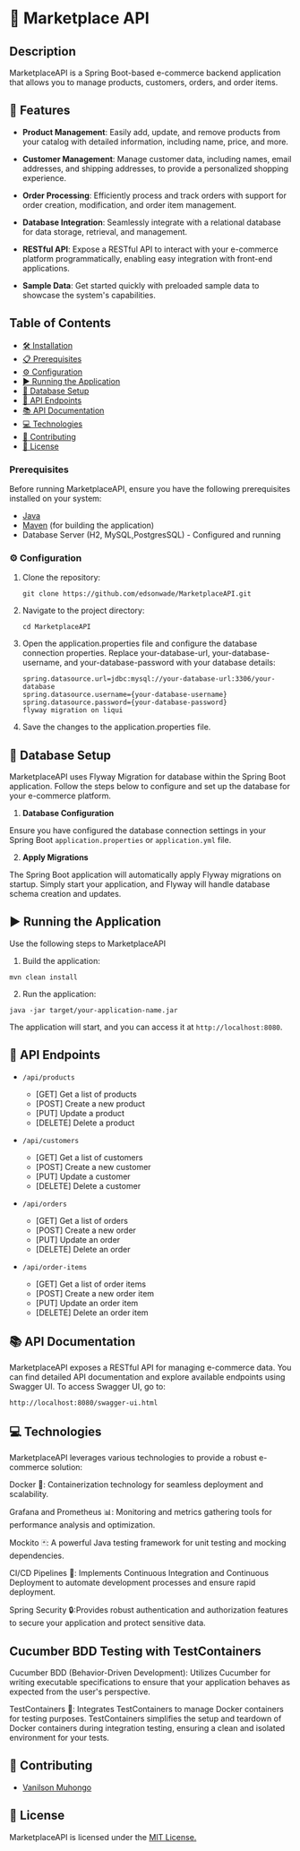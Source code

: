 # 🛒 Marketplace API 

## Description
MarketplaceAPI is a Spring Boot-based e-commerce backend application that allows you to manage products, customers, orders, and order items.

## 🚀 Features
- **Product Management**: Easily add, update, and remove products from your catalog with detailed information, including name, price, and more.

- **Customer Management**: Manage customer data, including names, email addresses, and shipping addresses, to provide a personalized shopping experience.

- **Order Processing**: Efficiently process and track orders with support for order creation, modification, and order item management.

- **Database Integration**: Seamlessly integrate with a relational database for data storage, retrieval, and management.

- **RESTful API**: Expose a RESTful API to interact with your e-commerce platform programmatically, enabling easy integration with front-end applications.

- **Sample Data**: Get started quickly with preloaded sample data to showcase the system's capabilities.

## Table of Contents

- [🛠️ Installation](#installation)
- [📋 Prerequisites](#prerequisites)
- [⚙️ Configuration](#configurations)
- [▶️ Running the Application](#running-the-application)
- [💾 Database Setup](#database-setup)
- [📡 API Endpoints](#api-endpoints)
- [📚 API Documentation](#api-documentation)
- [💻 Technologies](#technologies)
- [👥 Contributing](#contributing)
- [📝 License](#license)

### Prerequisites

Before running MarketplaceAPI, ensure you have the following prerequisites installed on your system:

- [Java](https://www.oracle.com/java/technologies/javase-downloads.html)
- [Maven](https://maven.apache.org/download.cgi) (for building the application)
- Database Server (H2, MySQL,PostgresSQL) - Configured and running

### ⚙️ Configuration

1. Clone the repository:

   ```
   git clone https://github.com/edsonwade/MarketplaceAPI.git
   ```
2. Navigate to the project directory:
   ````
   cd MarketplaceAPI
   ````
3. Open the application.properties file and configure the database connection properties. Replace your-database-url, your-database-username, and your-database-password with your database details:
   ````
   spring.datasource.url=jdbc:mysql://your-database-url:3306/your-database
   spring.datasource.username={your-database-username}
   spring.datasource.password={your-database-password}
   flyway migration on liqui
   ````
4. Save the changes to the application.properties file.

## 💾 Database Setup
MarketplaceAPI  uses Flyway Migration for database  within the Spring Boot application. 
Follow the steps below to configure and set up the database for your e-commerce platform.

1. **Database Configuration**

Ensure you have configured the database connection settings in your Spring Boot `application.properties` or `application.yml` file.

2. **Apply Migrations**

The Spring Boot application will automatically apply Flyway migrations on startup. Simply start your application, and Flyway will handle database schema creation and updates.

## ▶️ Running the Application
Use the following steps to MarketplaceAPI
1. Build the application:
 ````
 mvn clean install
 ````
2. Run the application:

  ````
  java -jar target/your-application-name.jar
  ````
The application will start, and you can access it at `http://localhost:8080`.


## 📡 API Endpoints
- `/api/products`
  - [GET] Get a list of products
  - [POST] Create a new product
  - [PUT] Update a product
  - [DELETE] Delete a product

- `/api/customers`
  - [GET] Get a list of customers
  - [POST] Create a new customer
  - [PUT] Update a customer
  - [DELETE] Delete a customer

- `/api/orders`
  - [GET] Get a list of orders
  - [POST] Create a new order
  - [PUT] Update an order
  - [DELETE] Delete an order

- `/api/order-items`
  - [GET] Get a list of order items
  - [POST] Create a new order item
  - [PUT] Update an order item
  - [DELETE] Delete an order item

## 📚 API Documentation
MarketplaceAPI  exposes a RESTful API for managing e-commerce data. You can find detailed API documentation and explore available endpoints using Swagger UI.
To access Swagger UI, go to:

``` 
http://localhost:8080/swagger-ui.html
```
## 💻 Technologies
MarketplaceAPI leverages various technologies to provide a robust e-commerce solution:

Docker 🐳: Containerization technology for seamless deployment and scalability.

Grafana and Prometheus 📊: Monitoring and metrics gathering tools for performance analysis and optimization.

Mockito 🃏: A powerful Java testing framework for unit testing and mocking dependencies.

CI/CD Pipelines 🔄: Implements Continuous Integration and Continuous Deployment to automate development processes and ensure rapid deployment.

Spring Security 🔒:Provides robust authentication and authorization features to secure your application and protect sensitive data.

## Cucumber BDD Testing with TestContainers

Cucumber BDD (Behavior-Driven Development): Utilizes Cucumber for writing executable specifications to ensure that your application behaves as expected from the user's perspective.

TestContainers 🐋: Integrates TestContainers to manage Docker containers for testing purposes. TestContainers simplifies the setup and teardown of Docker containers during integration testing, ensuring a clean and isolated environment for your tests.



## 👥 Contributing
- [Vanilson Muhongo](https://www.github.com/edsonwade)

## 📝 License
MarketplaceAPI is licensed under the [MIT License.](https://choosealicense.com/licenses/mit)

